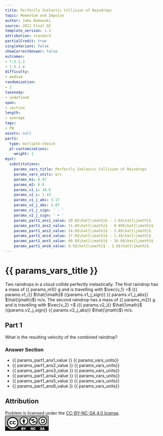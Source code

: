 ```yaml
---
title: Perfectly Inelastic Collision of Raindrops
topic: Momentum and Impulse
author: Jake Bobowski
source: 2012 Final Q2
template_version: 1.3
attribution: standard
partialCredit: true
singleVariant: false
showCorrectAnswer: false
outcomes:
- 7.5.1.3
- 7.5.1.4
difficulty:
- medium
randomization:
- 2
taxonomy:
- undefined
span:
- section
length:
- average
tags:
- PW
assets: null
part1:
  type: multiple-choice
  pl-customizations:
    weight: 1
myst:
  substitutions:
    params_vars_title: Perfectly Inelastic Collision of Raindrops
    params_vars_units: m/s
    params_m1: 0.97
    params_m2: 0.8
    params_v1_i: 18.6
    params_v2_i: 1.43
    params_v1_j_abs: 3.17
    params_v2_j_abs: 1.87
    params_v1_j_sign: ' - '
    params_v2_j_sign: ' + '
    params_part1_ans1_value: 20.0$\hat{\imath}$ - 1.6$\hat{\jmath}$
    params_part1_ans2_value: 11.0$\hat{\imath}$ - 0.89$\hat{\jmath}$
    params_part1_ans3_value: 24.0$\hat{\imath}$ - 2.0$\hat{\jmath}$
    params_part1_ans4_value: 17.0$\hat{\imath}$ - 1.4$\hat{\jmath}$
    params_part1_ans5_value: 60.0$\hat{\imath}$ - 16.0$\hat{\jmath}$
    params_part1_ans6_value: 9.5$\hat{\imath}$ - 2.6$\hat{\jmath}$
---
```

# {{ params_vars_title }}
Two raindrops in a cloud collide perfectly inelastically. The first raindrop has a mass of {{ params_m1}} g and is travelling with $\vec{v_1} =$ ({{ params.v1_i}} $\hat{\imath}$ {{params.v1_j_sign}} {{ params.v1_j_abs}} $\hat{\jmath}$) m/s.
The second raindrop has a mass of {{ params_m2}} g and is travelling with $\vec{v_2} =$ ({{ params.v2_i}} $\hat{\imath}$ {{params.v2_j_sign}} {{ params.v2_j_abs}} $\hat{\jmath}$) m/s.

## Part 1

What is the resulting velocity of the combined raindrop?

### Answer Section

- {{ params_part1_ans1_value }} {{ params_vars_units}}
- {{ params_part1_ans2_value }} {{ params_vars_units}}
- {{ params_part1_ans3_value }} {{ params_vars_units}}
- {{ params_part1_ans4_value }} {{ params_vars_units}}
- {{ params_part1_ans5_value }} {{ params_vars_units}}
- {{ params_part1_ans6_value }} {{ params_vars_units}}

## Attribution

Problem is licensed under the [CC-BY-NC-SA 4.0 license](https://creativecommons.org/licenses/by-nc-sa/4.0/).<br> ![The Creative Commons 4.0 license requiring attribution-BY, non-commercial-NC, and share-alike-SA license.](https://raw.githubusercontent.com/firasm/bits/master/by-nc-sa.png)